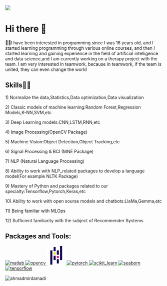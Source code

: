 <img src="https://media.licdn.com/dms/image/C5112AQHJOZ3yHW-IpA/article-cover_image-shrink_600_2000/0/1568294141948?e=2147483647&v=beta&t=gcmkmtajD9bJh-b9Qa31n8P0FCDGI4TfJ808XrNCsso" >


# Hi there 👋

🧑‍💻I have been interested in programming since I was 16 years old, and I started learning programming 
through various online courses, and then I started learning and gaining experience in the field of 
artificial intelligence and data science,and I am currently working on a therapy project with the team.
I am very interested in teamwork, because in teamwork, if the team is united, they can even change the world

## Skills🧑‍💻


<p>1) Normalize the data,Statistics,Data optimization,Data visualization</p>
<p>2) Classic models of machine learning:Random Forest,Regression Models,K-NN,SVM,etc</p>
<p>3) Deep Learning models:CNN,LSTM,RNN,etc</p>
<p>4) Image Processing(OpenCV Package)</p>
<p>5) Machine Vision:Object Detection,Object Tracking,etc</p>
<p>6) Signal Processing & BCI (MNE Package)</p>
<p>7) NLP (Natural Language Processing)</p>
<p>8) Ability to work with NLP_related packages to develop a language model(For example NLTK Package)</p>
<p>9) Mastery of Python and packages related to our specialty:Tensorflow,Pytorch,Keras,etc</p>
<p>10) Ability to work with open sourse models and chatbots:LlaMa,Gemma,etc</p>
<p>11) Being familiar with MLOps</p>
<p>12) Sufficient familiarity with the subject of Recommender Systems</p>


## Packages and Tools:
<p align="left">
    <a href="https://www.mathworks.com/" target="_blank" rel="noreferrer">
        <img src="https://upload.wikimedia.org/wikipedia/commons/2/21/Matlab_Logo.png" alt="matlab" width="60" height="60" class="icon-spacing"/>
    </a>
    <a href="https://opencv.org/" target="_blank" rel="noreferrer">
        <img src="https://www.vectorlogo.zone/logos/opencv/opencv-icon.svg" alt="opencv" width="60" height="60" class="icon-spacing"/>
    </a>
    <a href="https://pandas.pydata.org/" target="_blank" rel="noreferrer">
        <img src="https://raw.githubusercontent.com/devicons/devicon/2ae2a900d2f041da66e950e4d48052658d850630/icons/pandas/pandas-original.svg" alt="pandas" width="60" height="60" class="icon-spacing"/>
    </a>
    <a href="https://pytorch.org/" target="_blank" rel="noreferrer">
        <img src="https://www.vectorlogo.zone/logos/pytorch/pytorch-icon.svg" alt="pytorch" width="60" height="60" class="icon-spacing"/>
    </a>
    <a href="https://scikit-learn.org/" target="_blank" rel="noreferrer">
        <img src="https://upload.wikimedia.org/wikipedia/commons/0/05/Scikit_learn_logo_small.svg" alt="scikit_learn" width="60" height="60" class="icon-spacing"/>
    </a>
    <a href="https://seaborn.pydata.org/" target="_blank" rel="noreferrer">
        <img src="https://seaborn.pydata.org/_images/logo-mark-lightbg.svg" alt="seaborn" width="60" height="60" class="icon-spacing"/>
    </a>
    <a href="https://www.tensorflow.org" target="_blank" rel="noreferrer">
        <img src="https://www.vectorlogo.zone/logos/tensorflow/tensorflow-icon.svg" alt="tensorflow" width="60" height="60" class="icon-spacing"/>
    </a>
</p>



<p><img align="center" src="https://github-readme-stats.vercel.app/api/top-langs?username=ahmadmirdamadi&show_icons=true&locale=en&layout=compact" alt="ahmadmirdamadi" /></p>




